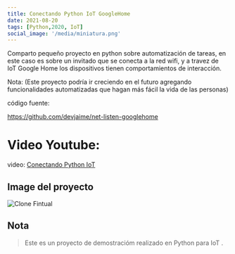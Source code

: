 ```yaml
---
title: Conectando Python IoT GoogleHome
date: 2021-08-20
tags: [Python,2020, IoT]
social_image: '/media/miniatura.png'
---
```


Comparto pequeño proyecto en python sobre automatización de tareas, en este caso es sobre un invitado que se conecta a la red wifi, y a travez de IoT Google Home los dispositivos tienen comportamientos de interacción.

Nota: (Este proyecto podría ir creciendo en el futuro agregando funcionalidades automatizadas que hagan más fácil la vida de las personas)

código fuente:

https://github.com/devjaime/net-listen-googlehome


# Video Youtube:

video: [Conectando Python IoT](https://www.youtube.com/watch?v=QJnm34z_Aw4&t=14s)


## Image del proyecto

![Clone Fintual](/media/miniatura.png)


## Nota

> Este es un proyecto de demostracióm realizado en Python para IoT .
